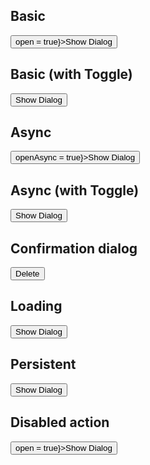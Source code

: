 <script>
  import { mdiTrashCan } from '@mdi/js';

  import Button from '$lib/components/Button.svelte';
  import Dialog from '$lib/components/Dialog.svelte';
  import Preview from '$lib/components/Preview.svelte';
  import Toggle from '$lib/components/Toggle.svelte';

  let open = false;
  let openAsync = false;
  let loading = false;
</script>

## Basic

<Preview>
  <Button on:click={() => open = true}>Show Dialog</Button>
  <Dialog bind:open>
    <div slot="title">Are you sure you want to do that?</div>
    <div slot="actions">
      <Button class="text-blue-500">
        Close
      </Button>
    </div>
  </Dialog>
</Preview>

## Basic (with Toggle)

<Preview>
  <Toggle let:on={open} let:toggle>
    <Button on:click={toggle}>Show Dialog</Button>
    <Dialog {open} on:close={toggle}>
      <div slot="title">Are you sure you want to do that?</div>
      <div slot="actions">
        <Button class="text-blue-500">
          Close
        </Button>
      </div>
    </Dialog>
  </Toggle>
</Preview>

## Async

<Preview>
  <Button on:click={() => openAsync = true}>Show Dialog</Button>
  <Dialog bind:open={openAsync} {loading}>
    <div slot="title">Are you sure you want to do that?</div>
    <div slot="actions">
      <Button
        on:click={(e) => {
            // Wait for response before closing (done explicitly)
          e.stopPropagation();
          loading = true;
          setTimeout(() => {
            loading = false;
            openAsync = false
          }, 1000)
        }}
        class="text-blue-500"
      >
        Save
      </Button>
      <Button>Cancel</Button>
    </div>
  </Dialog>
</Preview>

## Async (with Toggle)

<Preview>
  <Toggle let:on={open} let:toggleOn let:toggleOff>
    <Button on:click={toggleOn}>Show Dialog</Button>
    <Dialog {open} on:close={toggleOff} {loading}>
      <div slot="title">Are you sure you want to do that?</div>
      <div slot="actions">
        <Button
          on:click={(e) => {
            // Wait for response before closing (done explicitly)
            e.stopPropagation();
            loading = true;
            setTimeout(() => {
              loading = false;
              toggleOff();
            }, 1000)
          }}
          class="text-blue-500"
        >
          Save
        </Button>
        <Button>Cancel</Button>
      </div>
    </Dialog>
  </Toggle>
</Preview>

## Confirmation dialog

<Preview>
  <Toggle let:on={open} let:toggle>
    <Button icon={mdiTrashCan} on:click={toggle} class="text-red-500">
      Delete
    </Button>
    <Dialog {open} on:close={toggle}>
      <div slot="title">Are you sure?</div>
      <div class="px-6 py-3">
        This will permanently delete the item and can not be undone.
      </div>
      <div slot="actions">
        <Button
          on:click={() => { console.log('Deleting item...') }}
          class="text-red-500"
        >
          Yes, delete item
        </Button>
        <Button>Cancel</Button>
      </div>
    </Dialog>
  </Toggle>
</Preview>

## Loading

<Preview>
  <Toggle let:on={open} let:toggle>
    <Button on:click={toggle}>Show Dialog</Button>
    <Dialog {open} on:close={toggle} loading>
      <div slot="title">Are you sure you want to do that?</div>
      <div slot="actions">
        <Button class="text-blue-500">
          Close
        </Button>
      </div>
    </Dialog>
  </Toggle>
</Preview>

## Persistent

<Preview>
  <Toggle let:on={open} let:toggle>
    <Button on:click={toggle}>Show Dialog</Button>
    <Dialog {open} on:close={toggle} persistent>
      <div slot="title">Are you sure you want to do that?</div>
      <div slot="actions">
        <Button class="text-blue-500">Yes</Button>
        <Button>No</Button>
      </div>
    </Dialog>
  </Toggle>
</Preview>

## Disabled action

<Preview>
  <Button on:click={() => open = true}>Show Dialog</Button>
  <Dialog bind:open>
    <div slot="title">Are you sure you want to do that?</div>
    <div slot="actions">
      <Button class="text-blue-500" disabled>
        Don't touch
      </Button>
      <Button class="text-blue-500">
        Close
      </Button>
    </div>
  </Dialog>
</Preview>
